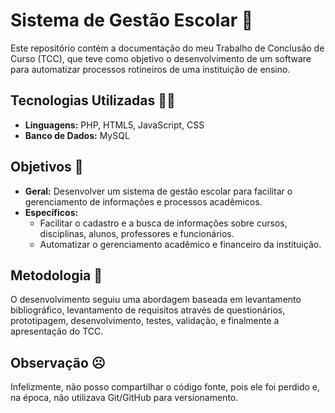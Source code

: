 # Sistema de Gestão Escolar :school:

Este repositório contém a documentação do meu Trabalho de Conclusão de Curso (TCC), que teve como objetivo o desenvolvimento de um software para automatizar processos rotineiros de uma instituição de ensino. 

## Tecnologias Utilizadas :technologist:	
- **Linguagens:** PHP, HTML5, JavaScript, CSS
- **Banco de Dados:** MySQL

## Objetivos :dart:
- **Geral:** Desenvolver um sistema de gestão escolar para facilitar o gerenciamento de informações e processos acadêmicos.
- **Específicos:**
  - Facilitar o cadastro e a busca de informações sobre cursos, disciplinas, alunos, professores e funcionários.
  - Automatizar o gerenciamento acadêmico e financeiro da instituição.

## Metodologia :wrench:
O desenvolvimento seguiu uma abordagem baseada em levantamento bibliográfico, levantamento de requisitos através de questionários, prototipagem, desenvolvimento, testes, validação, e finalmente a apresentação do TCC.

## Observação :frowning_face:	
Infelizmente, não posso compartilhar o código fonte, pois ele foi perdido e, na época, não utilizava Git/GitHub para versionamento.
